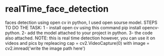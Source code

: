 # realTime_face_detection
faces detection using open cv in python, I used open sourse model. 
STEPS TO DO THE TASK:
1 - install open cv using this command pip install opencv-python. 
2- add the model attached to your project in python. 
3- the code also attached. 
NOTE: this is real time detection however, you can use it on videos and pics by repleacing cap = cv2.VideoCapture(0) with image = cv2.imread('write the image path here')
